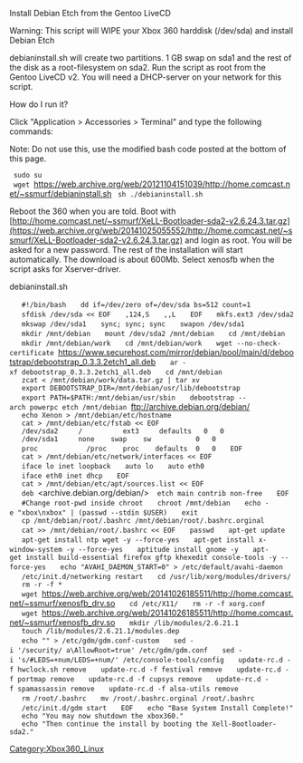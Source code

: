 Install Debian Etch from the Gentoo LiveCD

Warning: This script will WIPE your Xbox 360 harddisk (/dev/sda) and
install Debian Etch

debianinstall.sh will create two partitions. 1 GB swap on sda1 and the
rest of the disk as a root-filesystem on sda2. Run the script as root
from the Gentoo LiveCD v2. You will need a DHCP-server on your network
for this script.

How do I run it?

Click "Application \> Accessories \> Terminal" and type the following
commands:

Note: Do not use this, use the modified bash code posted at the bottom
of this page.

` sudo su`
` wget `<https://web.archive.org/web/20121104151039/http://home.comcast.net/~ssmurf/debianinstall.sh>
` sh ./debianinstall.sh`

Reboot the 360 when you are told. Boot with
[http://home.comcast.net/~ssmurf/XeLL-Bootloader-sda2-v2.6.24.3.tar.gz](https://web.archive.org/web/20141025055552/http://home.comcast.net/~ssmurf/XeLL-Bootloader-sda2-v2.6.24.3.tar.gz)
and login as root. You will be asked for a new password. The rest of the
installation will start automatically. The download is about 600Mb.
Select xenosfb when the script asks for
Xserver-driver.

debianinstall.sh

`   #!/bin/bash`
`   dd if=/dev/zero of=/dev/sda bs=512 count=1`
`   sfdisk /dev/sda << EOF`
`   ,124,S`
`   ,,L`
`   EOF`
`   mkfs.ext3 /dev/sda2`
`   mkswap /dev/sda1`
`   sync; sync; sync`
`   swapon /dev/sda1`
`   mkdir /mnt/debian`
`   mount /dev/sda2 /mnt/debian`
`   cd /mnt/debian`
`   mkdir /mnt/debian/work`
`   cd /mnt/debian/work`
`   wget --no-check-certificate `<https://www.securehost.com/mirror/debian/pool/main/d/debootstrap/debootstrap_0.3.3.2etch1_all.deb>
`   ar -xf debootstrap_0.3.3.2etch1_all.deb`
`   cd /mnt/debian`
`   zcat < /mnt/debian/work/data.tar.gz | tar xv`
`   export DEBOOTSTRAP_DIR=/mnt/debian/usr/lib/debootstrap`
`   export PATH=$PATH:/mnt/debian/usr/sbin`
`   debootstrap --arch powerpc etch /mnt/debian `<ftp://archive.debian.org/debian/>
`   echo Xenon > /mnt/debian/etc/hostname`
`   cat > /mnt/debian/etc/fstab << EOF`
`   /dev/sda2     /          ext3     defaults   0   0`
`   /dev/sda1     none    swap    sw           0   0`
`   proc            /proc    proc    defaults  0   0`
`   EOF`
`   cat > /mnt/debian/etc/network/interfaces << EOF`
`   iface lo inet loopback`
`   auto lo`
`   auto eth0`
`   iface eth0 inet dhcp`
`   EOF`
`   cat > /mnt/debian/etc/apt/sources.list << EOF`
`   deb `<archive.debian.org/debian/>`  etch main contrib non-free`
`   EOF`
`   #Change root-pwd inside chroot`
`   chroot /mnt/debian`
`   echo -e "xbox\nxbox" | (passwd --stdin $USER)`
`   exit`
`   cp /mnt/debian/root/.bashrc /mnt/debian/root/.bashrc.orginal`
`   cat >> /mnt/debian/root/.bashrc << EOF`
`   passwd`
`   apt-get update`
`   apt-get install ntp wget -y --force-yes`
`   apt-get install x-window-system -y --force-yes`
`   aptitude install gnome -y`
`   apt-get install build-essential firefox gftp khexedit console-tools -y --force-yes`
`   echo "AVAHI_DAEMON_START=0" > /etc/default/avahi-daemon`
`   /etc/init.d/networking restart`
`   cd /usr/lib/xorg/modules/drivers/`
`   rm -r -f *`
`   wget `<https://web.archive.org/web/20141026185511/http://home.comcast.net/~ssmurf/xenosfb_drv.so>
`   cd /etc/X11/`
`   rm -r -f xorg.conf`
`   wget `<https://web.archive.org/web/20141026185511/http://home.comcast.net/~ssmurf/xenosfb_drv.so>
`   mkdir /lib/modules/2.6.21.1`
`   touch /lib/modules/2.6.21.1/modules.dep`
`   echo "" > /etc/gdm/gdm.conf-custom`
`   sed -i '/security/ a\AllowRoot=true' /etc/gdm/gdm.conf`
`   sed -i 's/#LEDS=+num/LEDS=+num/' /etc/console-tools/config`
`   update-rc.d -f hwclock.sh remove`
`   update-rc.d -f festival remove`
`   update-rc.d -f portmap remove`
`   update-rc.d -f cupsys remove`
`   update-rc.d -f spamassassin remove`
`   update-rc.d -f alsa-utils remove`
`   rm /root/.bashrc`
`   mv /root/.bashrc.orginal /root/.bashrc`
`   /etc/init.d/gdm start`
`   EOF`
`   echo "Base System Install Complete!"`
`   echo "You may now shutdown the xbox360."`
`   echo "Then continue the install by booting the Xell-Bootloader-sda2."`

[Category:Xbox360_Linux](Category:Xbox360_Linux "wikilink")